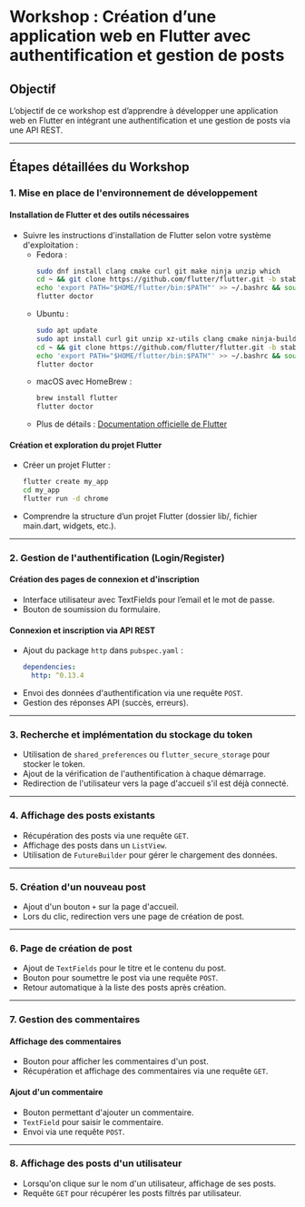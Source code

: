 # Workshop : Création d’une application web en Flutter avec authentification et gestion de posts

## Objectif
L’objectif de ce workshop est d’apprendre à développer une application web en Flutter en intégrant une authentification et une gestion de posts via une API REST.

---

## Étapes détaillées du Workshop

### **1. Mise en place de l'environnement de développement**

#### **Installation de Flutter et des outils nécessaires**
- Suivre les instructions d'installation de Flutter selon votre système d'exploitation :
  - Fedora :
    ```sh
    sudo dnf install clang cmake curl git make ninja unzip which
    cd ~ && git clone https://github.com/flutter/flutter.git -b stable
    echo 'export PATH="$HOME/flutter/bin:$PATH"' >> ~/.bashrc && source ~/.bashrc
    flutter doctor
    ```
  - Ubuntu :
    ```sh
    sudo apt update
    sudo apt install curl git unzip xz-utils clang cmake ninja-build pkg-config libgtk-3-dev
    cd ~ && git clone https://github.com/flutter/flutter.git -b stable
    echo 'export PATH="$HOME/flutter/bin:$PATH"' >> ~/.bashrc && source ~/.bashrc
    flutter doctor
    ```
  - macOS avec HomeBrew :
    ```sh
    brew install flutter
    flutter doctor
    ```
  - Plus de détails : [Documentation officielle de Flutter](https://flutter.dev/docs/get-started/install)

#### **Création et exploration du projet Flutter**
- Créer un projet Flutter :
  ```sh
  flutter create my_app
  cd my_app
  flutter run -d chrome
  ```
- Comprendre la structure d’un projet Flutter (dossier lib/, fichier main.dart, widgets, etc.).

---

### **2. Gestion de l'authentification (Login/Register)**

#### **Création des pages de connexion et d'inscription**
- Interface utilisateur avec TextFields pour l’email et le mot de passe.
- Bouton de soumission du formulaire.

#### **Connexion et inscription via API REST**
- Ajout du package `http` dans `pubspec.yaml` :
  ```yaml
  dependencies:
    http: ^0.13.4
  ```
- Envoi des données d'authentification via une requête `POST`.
- Gestion des réponses API (succès, erreurs).

---

### **3. Recherche et implémentation du stockage du token**

- Utilisation de `shared_preferences` ou `flutter_secure_storage` pour stocker le token.
- Ajout de la vérification de l'authentification à chaque démarrage.
- Redirection de l'utilisateur vers la page d'accueil s'il est déjà connecté.

---

### **4. Affichage des posts existants**

- Récupération des posts via une requête `GET`.
- Affichage des posts dans un `ListView`.
- Utilisation de `FutureBuilder` pour gérer le chargement des données.

---

### **5. Création d'un nouveau post**

- Ajout d'un bouton `+` sur la page d'accueil.
- Lors du clic, redirection vers une page de création de post.

---

### **6. Page de création de post**

- Ajout de `TextFields` pour le titre et le contenu du post.
- Bouton pour soumettre le post via une requête `POST`.
- Retour automatique à la liste des posts après création.

---

### **7. Gestion des commentaires**

#### **Affichage des commentaires**
- Bouton pour afficher les commentaires d'un post.
- Récupération et affichage des commentaires via une requête `GET`.

#### **Ajout d'un commentaire**
- Bouton permettant d'ajouter un commentaire.
- `TextField` pour saisir le commentaire.
- Envoi via une requête `POST`.

---

### **8. Affichage des posts d'un utilisateur**

- Lorsqu'on clique sur le nom d'un utilisateur, affichage de ses posts.
- Requête `GET` pour récupérer les posts filtrés par utilisateur.
